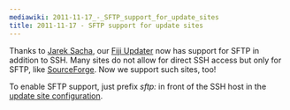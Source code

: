 ```yaml
---
mediawiki: 2011-11-17_-_SFTP_support_for_update_sites
title: 2011-11-17 - SFTP support for update sites
---
```


Thanks to [Jarek Sacha](http://ij-plugins.sourceforge.net/), our [Fiji Updater](/plugins/updater) now has support for SFTP in addition to SSH. Many sites do not allow for direct SSH access but only for SFTP, like [SourceForge](http://sourceforge.net). Now we support such sites, too!

To enable SFTP support, just prefix *sftp:* in front of the SSH host in the [update site configuration](/update-sites/setup).


